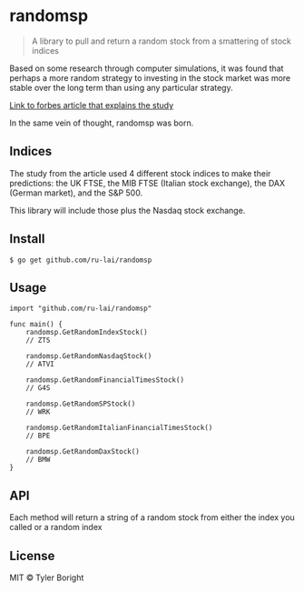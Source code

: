 # randomsp
> A library to pull and return a random stock from a smattering of stock indices

Based on some research through computer simulations, it was found that perhaps a more random strategy to investing in the stock market was more stable over the long term than using any particular strategy.

[Link to forbes article that explains the study](https://www.forbes.com/sites/alexknapp/2013/03/22/computer-simulation-suggests-that-the-best-investment-strategy-is-a-random-one/#2189846a5136)

In the same vein of thought, randomsp was born.

## Indices
The study from the article used 4 different stock indices to make their predictions: the UK FTSE, the MIB FTSE (Italian stock exchange), the DAX (German market), and the S&P 500.

This library will include those plus the Nasdaq stock exchange.

## Install
```
$ go get github.com/ru-lai/randomsp
```

## Usage
```
import "github.com/ru-lai/randomsp"

func main() {
	randomsp.GetRandomIndexStock()
	// ZTS

	randomsp.GetRandomNasdaqStock()
	// ATVI

	randomsp.GetRandomFinancialTimesStock()
	// G4S

	randomsp.GetRandomSPStock()
	// WRK

	randomsp.GetRandomItalianFinancialTimesStock()
	// BPE

	randomsp.GetRandomDaxStock()
	// BMW
}
```

## API
Each method will return a string of a random stock from either the index you called or a random index 

## License

MIT © Tyler Boright
